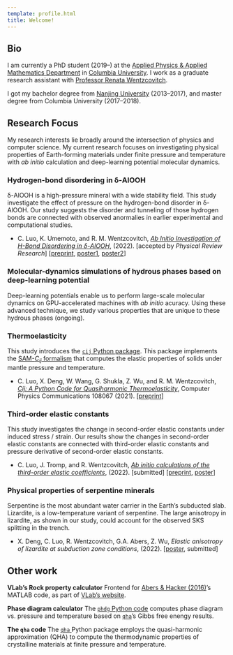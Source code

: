 ```yaml
---
template: profile.html
title: Welcome!
---
```


## Bio

I am currently a PhD student (2019–) at the [Applied Physics & Applied Mathematics Department](https://www.apam.columbia.edu/) in [Columbia University](https://www.columbia.edu/). I work as a graduate research assistant with [Professor Renata Wentzcovitch](https://www.apam.columbia.edu/faculty/renata-wentzcovitch).

I got my bachelor degree from [Nanjing University](http://www.nju.edu.cn/) (2013–2017), and master degree from Columbia University (2017–2018).

## Research Focus

My research interests lie broadly around the intersection of physics and computer science. My current research focuses on investigating physical properties of Earth-forming materials under finite pressure and temperature with *ab initio* calculation and  deep-learning potential molecular dynamics.

###  Hydrogen-bond disordering in δ-AlOOH

δ-AlOOH is a high-pressure mineral with a wide stability field. This study investigate the effect of pressure on the hydrogen-bond disorder in δ-AlOOH. Our study suggests the disorder and tunneling of those hydrogen bonds are connected with observed anormalies in earlier experimental and computational studies.

- C. Luo, K. Umemoto, and R. M. Wentzcovitch, [*Ab Initio Investigation of H-Bond Disordering in δ-AlOOH*](https://arxiv.org/abs/2112.11369), (2022). [accepted by *Physical Review Research*] [[preprint](https://arxiv.org/abs/2112.11369), [poster1](files/agu19-alooh.pdf), [poster2](files/esw21-alooh.pdf)]

###  Molecular-dynamics simulations of hydrous phases based on deep-learning potential

Deep-learning potentials enable us to perform large-scale molecular dynamics on GPU-accelerated machines with *ab initio* acuracy. Using these advanced technique, we study various properties that are unique to these hydrous phases (ongoing).

### Thermoelasticity

This study introduces the [`cij`  Python package](https://github.com/MineralsCloud/cij). This package implements the [SAM-*C<sub>ij</sub>* formalism](https://doi.org/10.1103/PhysRevB.83.184115) that computes the elastic properties of solids under mantle pressure and temperature.

- C. Luo, X. Deng, W. Wang, G. Shukla, Z. Wu, and R. M. Wentzcovitch, [*Cij: A Python Code for Quasiharmonic Thermoelasticity*](https://doi.org/10.1016/j.cpc.2021.108067), Computer Physics Communications 108067 (2021). [[preprint](https://arxiv.org/abs/2101.12596)]

### Third-order elastic constants

This study investigates the change in second-order elastic constants under induced stress / strain. Our results show the changes in second-order elastic constants are connected with third-order elastic constants and pressure derivative of second-order elastic constants.

- C. Luo, J. Tromp, and R. Wentzcovitch, [*Ab initio calculations of the third-order elastic coefficients*](https://arxiv.org/abs/2204.07608), (2022). [submitted] [[preprint](https://arxiv.org/abs/2204.07608), [poster](files/agu21-toec.pdf)]

### Physical properties of serpentine minerals

Serpentine is the most abundant water carrier in the Earth’s subducted slab. Lizardite, is a low-temperature variant of serpentine. The large anisotropy in lizardite, as shown in our study, could account for the observed SKS splitting in the trench.

- X. Deng, C. Luo, R. Wentzcovitch, G.A. Abers, Z. Wu, *Elastic anisotropy of lizardite at subduction zone conditions*, (2022). [[poster](https://agu.confex.com/agu/fm21/meetingapp.cgi/Paper/934164), submitted]

## Other work

<b class="header">VLab’s Rock property calculator</b> Frontend for [Abers & Hacker (2016)]( https://doi.org/10.1002/2015GC006171)’s MATLAB code, as part of [VLab’s website](http://www.mineralscloud.com/gridsphere/jsp/abershacker/index.jsp).

<b class="header">Phase diagram calculator</b> The [`phdg` Python code](https://github.com/MineralsCloud/phdg) computes phase diagram vs. pressure and temperature based on [`qha`](https://github.com/MineralsCloud/qha)’s Gibbs free enengy results.

<b class="header">The `qha` code</b> The [`qha` ](https://github.com/MineralsCloud/qha) Python package employs the quasi-harmonic approximation (QHA) to compute the thermodynamic properties of crystalline materials at finite pressure and temperature.

